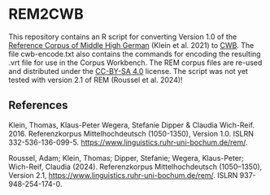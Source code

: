 # REM2CWB

This repository contains an R script for converting Version 1.0 of the [Reference Corpus of Middle High German](https://www.linguistics.rub.de/rem/) (Klein et al. 2021) to [CWB](https://cwb.sourceforge.io/). The file cwb-encode.txt also contains the commands for encoding the resulting .vrt file for use in the Corpus Workbench. The REM corpus files are re-used and distributed under the [CC-BY-SA 4.0](https://creativecommons.org/licenses/by-sa/4.0/deed.en) license. The script was not yet tested with version 2.1 of REM (Roussel et al. 2024)!


## References

Klein, Thomas, Klaus-Peter Wegera, Stefanie Dipper & Claudia Wich-Reif. 2016. Referenzkorpus Mittelhochdeutsch (1050-1350), Version 1.0. ISLRN 332-536-136-099-5. https://www.linguistics.ruhr-uni-bochum.de/rem/.

Roussel, Adam; Klein, Thomas; Dipper, Stefanie; Wegera, Klaus-Peter; Wich-Reif, Claudia (2024). Referenzkorpus Mittelhochdeutsch (1050–1350), Version 2.1, https://www.linguistics.ruhr-uni-bochum.de/rem/. ISLRN 937-948-254-174-0.
